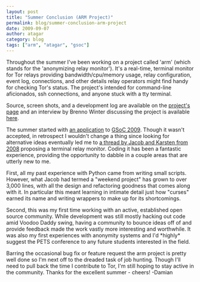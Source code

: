 ```yaml
---
layout: post
title: "Summer Conclusion (ARM Project)"
permalink: blog/summer-conclusion-arm-project
date: 2009-09-07
author: atagar
category: blog
tags: ["arm", "atagar", "gsoc"]
---
```


Throughout the summer I've been working on a project called 'arm' (which stands for the 'anonymizing relay monitor'). It's a real-time, terminal monitor for Tor relays providing bandwidth/cpu/memory usage, relay configuration, event log, connections, and other details relay operators might find handy for checking Tor's status. The project's intended for command-line aficionados, ssh connections, and anyone stuck with a tty terminal.

Source, screen shots, and a development log are available on the [project's page](http://www.atagar.com/arm) and an interview by Brenno Winter discussing the project is available [here](http://www.atagar.com/arm/HFM_INT_0001.mp3).

The summer started with [an application](http://www.atagar.com/misc/gsocBlog09/) to [GSoC 2009](http://socghop.appspot.com/). Though it wasn't accepted, in retrospect I wouldn't change a thing since looking for alternative ideas eventually led me to [a thread by Jacob and Karsten from 2008](http://archives.seul.org/or/dev/Jan-2008/msg00005.html) proposing a terminal relay monitor. Coding it has been a fantastic experience, providing the opportunity to dabble in a couple areas that are utterly new to me.

First, all my past experience with Python came from writing small scripts. However, what Jacob had termed a "weekend project" has grown to over 3,000 lines, with all the design and refactoring goodness that comes along with it. In particular this meant learning in intimate detail just how "curses" earned its name and writing wrappers to make up for its shortcomings.

Second, this was my first time working with an active, established open source community. While development was still mostly hacking out code amid Voodoo Daddy swing, having a community to bounce ideas off of and provide feedback made the work vastly more interesting and worthwhile. It was also my first experiences with anonymity systems and I'd \*highly\* suggest the PETS conference to any future students interested in the field.

Barring the occasional bug fix or feature request the arm project is pretty well done so I'm next off to the dreaded task of job hunting. Though I'll need to pull back the time I contribute to Tor, I'm still hoping to stay active in the community. Thanks for the excellent summer - cheers! -Damian

